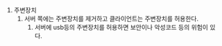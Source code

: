 1. 주변장치
   1. 서버 쪽에는 주변장치를 제거하고 클라이언트는 주변장치를 허용한다.
      1. 서버에 usb등의 주변장치를 허용하면 보안이나 악성코드 등의 위험이 있다.